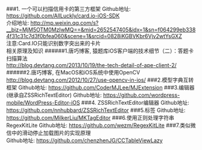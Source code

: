 ###1. 一个可以扫描信用卡的第三方框架
Github地址:
https://github.com/AllLuckly/card.io-iOS-SDK   
介绍地址: http://mp.weixin.qq.com/s?__biz=MjM5OTM0MzIwMQ==&mid=2652547405&idx=1&sn=f064299eb3384f31c31c7d3f0bfea060&scene=1&srcid=0828iKGBVKbr6Vjv2wtYsGXZ  
注意:Card.IO只能识别数字突出来的卡片  
相关原理及知识
######1.唐巧博客, 猿题库iOS客户端的技术细节（二）：答题卡扫描算法  
http://blog.devtang.com/2013/10/19/the-tech-detail-of-ape-client-2/
######2.唐巧博客, 在MacOS和iOS系统中使用OpenCV  
http://blog.devtang.com/2012/10/27/use-opencv-in-ios/
###2.模型字典互转框架
Github地址: 
https://github.com/CoderMJLee/MJExtension
###3.编辑器(继承自ZSSRichTextEditor)
Github地址:
https://github.com/wordpress-mobile/WordPress-Editor-iOS
###4. ZSSRichTextEditor编辑器
Github地址:
https://github.com/nnhubbard/ZSSRichTextEditor
###5.标签
Github地址:
https://github.com/MilkerLiu/MKTagEditor
###6.使用正则处理字符串RegexKitLite
Github地址:
https://github.com/wezm/RegexKitLite
###7.类似微信中的滑动停止加载图片的实现原理  
Github地址:
https://github.com/chenzhenJG/CCTableViewLazy  